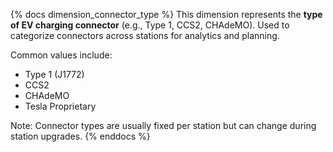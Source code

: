 {% docs dimension_connector_type %}
This dimension represents the **type of EV charging connector** (e.g., Type 1, CCS2, CHAdeMO).
Used to categorize connectors across stations for analytics and planning.

Common values include:
- Type 1 (J1772)
- CCS2
- CHAdeMO
- Tesla Proprietary

Note:
Connector types are usually fixed per station but can change during station upgrades.
{% enddocs %}
